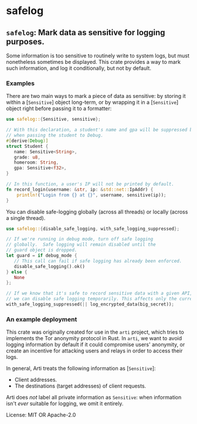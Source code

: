# safelog

## `safelog`: Mark data as sensitive for logging purposes.

Some information is too sensitive to routinely write to system logs, but
must nonetheless sometimes be displayed.  This crate provides a way to mark
such information, and log it conditionally, but not by default.

### Examples

There are two main ways to mark a piece of data as sensitive: by storing it
within a [`Sensitive`] object long-term, or by wrapping it in a
[`Sensitive`] object right before passing it to a formatter:

```rust
use safelog::{Sensitive, sensitive};

// With this declaration, a student's name and gpa will be suppressed by default
// when passing the student to Debug.
#[derive(Debug)]
struct Student {
   name: Sensitive<String>,
   grade: u8,
   homeroom: String,
   gpa: Sensitive<f32>,
}

// In this function, a user's IP will not be printed by default.
fn record_login(username: &str, ip: &std::net::IpAddr) {
    println!("Login from {} at {}", username, sensitive(ip));
}
```

You can disable safe-logging globally (across all threads) or locally
(across a single thread).

```rust
use safelog::{disable_safe_logging, with_safe_logging_suppressed};

// If we're running in debug mode, turn off safe logging
// globally.  Safe logging will remain disabled until the
// guard object is dropped.
let guard = if debug_mode {
   // This call can fail if safe logging has already been enforced.
   disable_safe_logging().ok()
} else {
   None
};

// If we know that it's safe to record sensitive data with a given API,
// we can disable safe logging temporarily. This affects only the current thread.
with_safe_logging_suppressed(|| log_encrypted_data(big_secret));
```

### An example deployment

This crate was originally created for use in the `arti` project, which tries
to implements the Tor anonymity protocol in Rust.  In `arti`, we want to
avoid logging information by default if it could compromise users'
anonymity, or create an incentive for attacking users and relays in order to
access their logs.

In general, Arti treats the following information as [`Sensitive`]:
  * Client addresses.
  * The destinations (target addresses) of client requests.

Arti does _not_ label all private information as `Sensitive`: when
information isn't _ever_ suitable for logging, we omit it entirely.

License: MIT OR Apache-2.0
